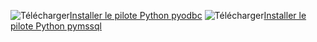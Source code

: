 ![Télécharger](../ssdt/media/download.png)[Installer le pilote Python pyodbc](../connect/python/pyodbc/step-1-configure-development-environment-for-pyodbc-python-development.md) ![Télécharger](../ssdt/media/download.png)[Installer le pilote Python pymssql](../connect/python/pymssql/step-1-configure-development-environment-for-pymssql-python-development.md) 